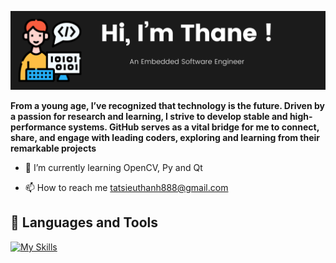 ![Banner](/Mybanner.png)


**From a young age, I’ve recognized that technology is the future. Driven by a passion for research and learning, I strive to develop stable and high-performance systems. GitHub serves as a vital bridge for me to connect, share, and engage with leading coders, exploring and learning from their remarkable projects**

+ 🌱 I’m currently learning OpenCV, Py and Qt

+ 📫 How to reach me tatsieuthanh888@gmail.com

## 🧰  Languages and Tools 
[![My Skills](https://skillicons.dev/icons?i=arduino,c,cpp,linux,py,qt,raspberrypi,opencv)](https://skillicons.dev)



